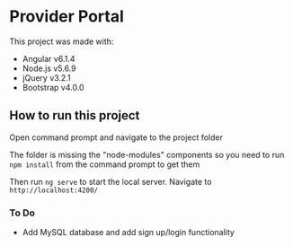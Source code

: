 # Provider Portal

This project was made with:
 - Angular  v6.1.4
 - Node.js v5.6.9
 - jQuery v3.2.1
 - Bootstrap v4.0.0 

## How to run this project

Open command prompt and navigate to the project folder 

The folder is missing the "node-modules" components so you need to run `npm install` from the command prompt to get them

Then run `ng serve` to start the local server. Navigate to `http://localhost:4200/`


### To Do
- Add MySQL database and add sign up/login functionality

